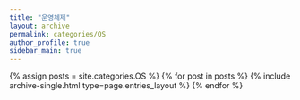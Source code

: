 ```yaml
---
title: "운영체제"
layout: archive
permalink: categories/OS
author_profile: true
sidebar_main: true
---
```



{% assign posts = site.categories.OS %}
{% for post in posts %} {% include archive-single.html type=page.entries_layout %} {% endfor %} 